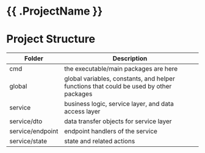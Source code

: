 # {{ .ProjectName }}

# Project Structure

| Folder           | Description                                                                            |
|------------------|----------------------------------------------------------------------------------------|
| cmd              | the executable/main packages are here                                                  |
| global           | global variables, constants, and helper functions that could be used by other packages |
| service          | business logic, service layer, and data access layer                                   |
| service/dto      | data transfer objects for service layer                                                |
| service/endpoint | endpoint handlers of the service                                                       |
| service/state    | state and related actions                                                              |

